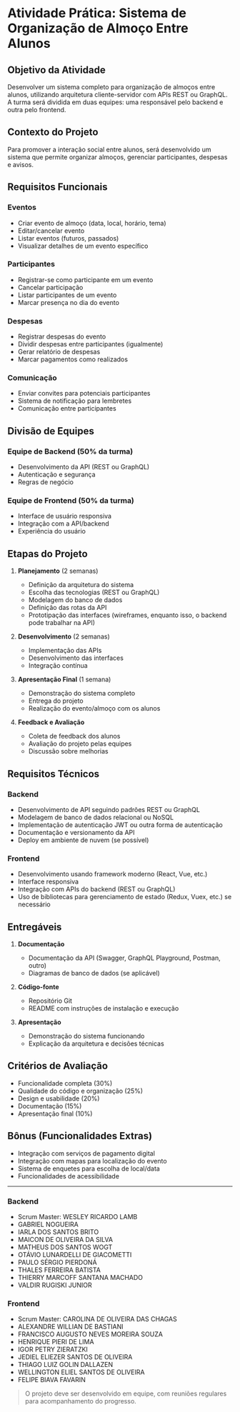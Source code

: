 # Atividade Prática: Sistema de Organização de Almoço Entre Alunos

## Objetivo da Atividade
Desenvolver um sistema completo para organização de almoços entre alunos, utilizando arquitetura cliente-servidor com APIs REST ou GraphQL. A turma será dividida em duas equipes: uma responsável pelo backend e outra pelo frontend.

## Contexto do Projeto
Para promover a interação social entre alunos, será desenvolvido um sistema que permite organizar almoços, gerenciar participantes, despesas e avisos.

## Requisitos Funcionais

### Eventos
- Criar evento de almoço (data, local, horário, tema)
- Editar/cancelar evento
- Listar eventos (futuros, passados)
- Visualizar detalhes de um evento específico

### Participantes
- Registrar-se como participante em um evento
- Cancelar participação
- Listar participantes de um evento
- Marcar presença no dia do evento

### Despesas
- Registrar despesas do evento
- Dividir despesas entre participantes (igualmente)
- Gerar relatório de despesas
- Marcar pagamentos como realizados

### Comunicação
- Enviar convites para potenciais participantes
- Sistema de notificação para lembretes
- Comunicação entre participantes

## Divisão de Equipes

### Equipe de Backend (50% da turma)
- Desenvolvimento da API (REST ou GraphQL)
- Autenticação e segurança
- Regras de negócio

### Equipe de Frontend (50% da turma)
- Interface de usuário responsiva
- Integração com a API/backend
- Experiência do usuário

## Etapas do Projeto

1. **Planejamento** (2 semanas)
   - Definição da arquitetura do sistema
   - Escolha das tecnologias (REST ou GraphQL)
   - Modelagem do banco de dados
   - Definição das rotas da API
   - Prototipação das interfaces (wireframes, enquanto isso, o backend pode trabalhar na API)

2. **Desenvolvimento** (2 semanas)
   - Implementação das APIs
   - Desenvolvimento das interfaces
   - Integração contínua

3. **Apresentação Final** (1 semana)
   - Demonstração do sistema completo
   - Entrega do projeto
   - Realização do evento/almoço com os alunos

4. **Feedback e Avaliação**
    - Coleta de feedback dos alunos
    - Avaliação do projeto pelas equipes
    - Discussão sobre melhorias

## Requisitos Técnicos

### Backend
- Desenvolvimento de API seguindo padrões REST ou GraphQL
- Modelagem de banco de dados relacional ou NoSQL
- Implementação de autenticação JWT ou outra forma de autenticação
- Documentação e versionamento da API
- Deploy em ambiente de nuvem (se possível)

### Frontend
- Desenvolvimento usando framework moderno (React, Vue, etc.)
- Interface responsiva
- Integração com APIs do backend (REST ou GraphQL)
- Uso de bibliotecas para gerenciamento de estado (Redux, Vuex, etc.) se necessário

## Entregáveis

1. **Documentação**
   - Documentação da API (Swagger, GraphQL Playground, Postman, outro)
   - Diagramas de banco de dados (se aplicável)

2. **Código-fonte**
   - Repositório Git
   - README com instruções de instalação e execução

3. **Apresentação**
   - Demonstração do sistema funcionando
   - Explicação da arquitetura e decisões técnicas

## Critérios de Avaliação

- Funcionalidade completa (30%)
- Qualidade do código e organização (25%)
- Design e usabilidade (20%)
- Documentação (15%)
- Apresentação final (10%)

## Bônus (Funcionalidades Extras)
- Integração com serviços de pagamento digital
- Integração com mapas para localização do evento
- Sistema de enquetes para escolha de local/data
- Funcionalidades de acessibilidade

---

### Backend

- Scrum Master: WESLEY RICARDO LAMB
- GABRIEL NOGUEIRA
- IARLA DOS SANTOS BRITO
- MAICON DE OLIVEIRA DA SILVA
- MATHEUS DOS SANTOS WOGT
- OTÁVIO LUNARDELLI DE GIACOMETTI
- PAULO SÉRGIO PIERDONÁ
- THALES FERREIRA BATISTA
- THIERRY MARCOFF SANTANA MACHADO
- VALDIR RUGISKI JUNIOR

### Frontend

- Scrum Master: CAROLINA DE OLIVEIRA DAS CHAGAS
- ALEXANDRE WILLIAN DE BASTIANI
- FRANCISCO AUGUSTO NEVES MOREIRA SOUZA
- HENRIQUE PIERI DE LIMA
- IGOR PETRY ZIERATZKI
- JEDIEL ELIEZER SANTOS DE OLIVEIRA
- THIAGO LUIZ GOLIN DALLAZEN
- WELLINGTON ELIEL SANTOS DE OLIVEIRA
- FELIPE BIAVA FAVARIN

> O projeto deve ser desenvolvido em equipe, com reuniões regulares para acompanhamento do progresso.
